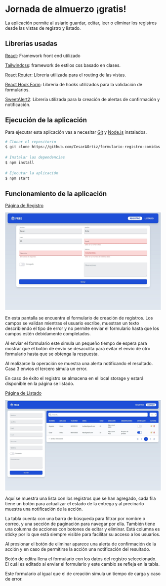 # Jornada de almuerzo ¡gratis!

La aplicación permite al usiario guardar, editar, leer o eliminar los registros desde las vistas de registro y listado.

## Librerías usadas

[React](https://es.reactjs.org/):
Framework front end utilizado

[Tailwindcss](https://tailwindcss.com/):
framework de estilos css basado en clases.

[React Router](https://reactrouter.com/):
Libreria utilizada para el routing de las vistas.

[React Hook Form](https://react-hook-form.com/):
Libreria de hooks utilizados para la validación de formularios.

[SweetAlert2](https://sweetalert2.github.io/):
Libreria utilizada para la creación de alertas de confirmación y notificación.

## Ejecución de la aplicación

Para ejecutar esta aplicación vas a necesitar [Git](https://git-scm.com) y [Node.js](https://nodejs.org/en/download/) instalados.

```bash
# Clonar el repositorio
$ git clone https://github.com/CesarAOrtiz/formulario-registro-comidas

# Instalar las dependencias
$ npm install

# Ejecutar la aplicación
$ npm start
```

## Funcionamiento de la aplicación

[Página de Registro](https://formulario-registro-comidas.vercel.app/registro/)

![](./screenshots/registro-desktop.jpeg)

En esta pantalla se encuentra el formulario de creación de registros. Los campos se validan mientras el usuario escribe, muestran un texto describiendo el tipo de error y no permite enviar el formulario hasta que los campos estén debidamente completados.

Al enviar el formulario este simula un pequeño tiempo de espera para mostrar que el botón de envío se desaculita para evitar el envío de otro formulario hasta que se obtenga la respuesta.

Al realizarce la operación se muestra una alerta notificando el resultado. Casa 3 envíos el tercero simula un error.

En caso de éxito el registro se almacena en el local storage y estará disponible en la página se listado.

[Página de Listado](https://formulario-registro-comidas.vercel.app/listado)

![](./screenshots/listado-desktop.jpeg)

Aquí se muestra una lista con los registros que se han agregado, cada fila tiene un botón para actualizar el estado de la entrega y al precinarlo muestra una notificación de la acción.

La tabla cuenta con una barra de búsqueda para filtrar por nombre o correo, y una sección de paginación para navegar por ella. También tiene una columna de acciones con botones de editar y eliminar. Está columna es sticky por lo que está siempre visible para facilitar su acceso a los usuarios.

Al presionar el botón de eliminar aparece una alerta de confirmación de la acción y en caso de permitirse la acción una notificación del resultado.

Botón de editra llena el formulario con los datos del registro seleccionado. El cuál es editado al enviar el formulario y este cambio se refleja en la tabla.

Este formulario al igual que el de creación simula un tiempo de carga y caso de error.
